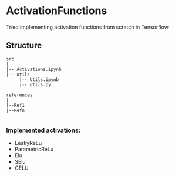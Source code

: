 # ActivationFunctions
Tried implementing activation functions from scratch in Tensorflow.

## Structure
 ```  
src
|
|-- Activations.ipynb
|-- utils
      |-- Utils.ipynb
      |-- utils.py
      
references
|
|--Ref1
|--Refn


```
### Implemented activations:
 
- LeakyReLu
- ParametricReLu
- Elu
- SElu
- GELU


 ``` 
